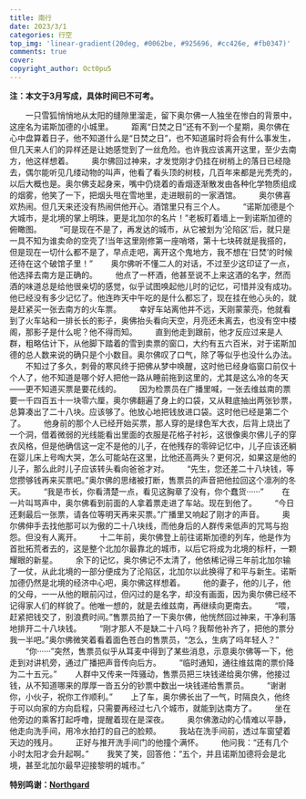 ```yaml
---
title: 南行
date: 2023/3/1
categories: 行空
top_img: 'linear-gradient(20deg, #0062be, #925696, #cc426e, #fb0347)'
comments: true
cover: 
copyright_author: Oct0pu5
---
```


**注：本文于3月写成，具体时间已不可考。**

&ensp;&ensp;&ensp;&ensp;一只雪狐悄悄地从太阳的缝隙里溜走，留下奥尔佛一人独坐在惨白的背景中，这座名为诺斯加德的小城里。
&ensp;&ensp;&ensp;&ensp;距离“日焚之日”还有不到一个星期，奥尔佛在心中盘算着日子，他不知道什么是“日焚之日”，也不知道届时将会有什么事发生，但几天来人们的异样还是让她感觉到了一丝危险。也许我应该离开这里，至少去南方，他这样想着。
&ensp;&ensp;&ensp;&ensp;奥尔佛回过神来，才发觉刚才仍挂在树梢上的落日已经隐去，偶尔能听见几缕动物的叫声，他看了看头顶的树枝，几百年来都是光秃秃的，以后大概也是。奥尔佛支起身来，嘴中仍烧着的香烟逐渐散发由各种化学物质组成的烟雾，他笑了一下，把烟头甩在雪地里，走进眼前的一家酒馆。
&ensp;&ensp;&ensp;&ensp;奥尔佛喜欢热闹。但几天来还没有热闹供他开心。酒馆里只有三个人。
&ensp;&ensp;&ensp;&ensp;“诺斯加德是个大城市，是北境的掌上明珠，更是北加尔的名片！”老板盯着墙上一到诺斯加德的俯瞰图。
&ensp;&ensp;&ensp;&ensp;“可是现在不是了，再发达的城市，从它被划为‘沦陷区’后，就只是一具不知为谁卖命的空壳了!当年这里刚修第一座哨塔，第十七块砖就是我搭的，但是现在一切什么都不是了，早点走吧，离开这个鬼地方，我不想在‘日焚’的时候还待在这个破馆子里！”
&ensp;&ensp;&ensp;&ensp;奥尔佛听不懂二人的对话，不过至少这印证了一点，他选择去南方是正确的。
&ensp;&ensp;&ensp;&ensp;他点了一杯酒，他甚至说不上来这酒的名字，然而酒的味道总是给他很亲切的感觉，似乎试图唤起他儿时的记忆，可惜并没有成功。他已经没有多少记忆了。他连昨天中午吃的是什么都忘了，现在挂在他心头的，就是赶紧买一张去南方的火车票。
&ensp;&ensp;&ensp;&ensp;幸好车站离他并不远，天刚蒙蒙亮，他就看到了火车站和一排长长的影子，奥佛抬头看向天空，月亮还未离去，也没有空中楼阁，那影子是什么呢？他不得而知。
&ensp;&ensp;&ensp;&ensp;直到他走到跟前，他才反应过来是人群，粗略估计下，从他脚下踏着的雪到卖票的窗口，大约有五六百米，对于诺斯加德的总人数来说的确只是个小数目。奥尔佛叹了口气，除了等似乎也没什么办法。
&ensp;&ensp;&ensp;&ensp;不知过了多久，刺骨的寒风终于把佛从梦中唤醒，这时他已经身临窗口前仅十个人了，他不知道是哪个好人把他一路从睡前拖到这里的，尤其是这么冷的冬天——更不知道买票是要花线的。
&ensp;&ensp;&ensp;&ensp;因为检票员在广播里喊，一张去维兹南的票要一千四百五十一块零六厘，奥尔佛翻遍了身上的口袋，又从鞋底抽出两张钞票，总算凑出了二十八块。应该够了。他放心地把钱放进口袋。这时他已经是第二个了。
&ensp;&ensp;&ensp;&ensp;他身前的那个人已经开始买票，那人穿的是绿色军大衣，后背上烧出了一个洞，借着微弱的光线能看出里面的衣服是花格子衬衫，这很像奥尔佛儿子的穿衣风格，但是他确信这一定不是他的儿子，在他残存的零碎记忆中，儿子应该还躺在婴儿床上号啕大哭，怎么可能站在这里，比他还高两头？更何况，如果这是他的儿子，那么此时儿子应该转头看向爸爸才对。
&ensp;&ensp;&ensp;&ensp;“先生，您还差二十八块钱，等您攒够钱再来买票吧。”奥尔佛的思绪被打断，售票员的声音把他拉回这个凛冽的冬天。
&ensp;&ensp;&ensp;&ensp;“我是市长，你看清楚一点，看见这胸章了没有，你个蠢货······”
&ensp;&ensp;&ensp;&ensp;在一片叫骂声中，奥尔佛看到前面的人拿着票走进了车站。现在到他了。
&ensp;&ensp;&ensp;&ensp;“今日还剩最后一张票，请各位等明天再来买票。”广播里又响起了刚才的声音。
&ensp;&ensp;&ensp;&ensp;奥尔佛伸手去找他那可以为傲的二十八块线，而他身后的人群传来低声的咒骂与抱怨。但没有人离开。
&ensp;&ensp;&ensp;&ensp;十二年前，奥尔佛登上前往诺斯加德的列车，他是作为首批拓荒者去的，这是整个北加尔最靠北的城市，以后它将成为北境的标杆，一颗耀眼的新星。
&ensp;&ensp;&ensp;&ensp;余下的记忆，奥尔佛记不太清了，他依稀记得三年前北加尔输了一仗，从此北境的一部分便成为了沦陷区，北加尔以此换得了和平与新生。诺斯加德仍然是北境的经济中心吧，奥尔佛这样想着。
&ensp;&ensp;&ensp;&ensp;他的妻子，他的儿子，他的父母，一一从他的眼前闪过，但闪过的是名字，却没有画面，因为奥尔佛已经不记得家人们的样貌了。他唯一想的，就是去维兹南，再继续向更南去。
&ensp;&ensp;&ensp;&ensp;“喂，赶紧把钱交了，别浪费时间。”售票员拍了一下奥尔佛，他恍然回过神来，干净利落地排开二十八块钱。
&ensp;&ensp;&ensp;&ensp;“刚才那人不是缺二十八吗？我帮他补齐了，把他的票分我一半吧。”奥尔佛微笑着看着面色苍白的售票员，“怎么，生病了吗年轻人？”
&ensp;&ensp;&ensp;&ensp;“你······”突然，售票员似乎从耳麦中得到了某些消息，示意奥尔佛等一下，他走到对讲机旁，通过广播把声音传向后方。
&ensp;&ensp;&ensp;&ensp;“临时通知，通往维兹南的票价降为二十五元。”
&ensp;&ensp;&ensp;&ensp;人群中又传来一阵骚动，售票员把三块钱递给奥尔佛，他接过钱，从不知道哪来的厚厚一沓五分的钞票中数出一块钱递给售票员。
&ensp;&ensp;&ensp;&ensp;“谢谢你，小伙子，祝你工作顺利。”
&ensp;&ensp;&ensp;&ensp;上了车，奥尔佛长出了一气，时隔良久，他终于可以向家的方向启程，只需要再经过七八个城市，就能到达南方了。
&ensp;&ensp;&ensp;&ensp;坐在他旁边的乘客打起呼噜，提醒着现在是深夜。
&ensp;&ensp;&ensp;&ensp;奥尔佛激动的心情难以平静，他走向洗手间，用冷水拍打的自己的脸颊。
&ensp;&ensp;&ensp;&ensp;我站在洗手间前，透过车窗望着天边的残月。
&ensp;&ensp;&ensp;&ensp;正好与推开洗手间门的他撞个满怀。
&ensp;&ensp;&ensp;&ensp;他问我：“还有几个小时太阳才会升起啊。”
&ensp;&ensp;&ensp;&ensp;我笑了笑，回答他：“五个，并且诺斯加德将会是北境，甚至北加尔最早迎接黎明的城市。”

<b>特别鸣谢：<a href="https://store.steampowered.com/app/466560/Northgard/">Northgard</a></b>